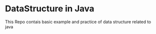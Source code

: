 # DataStructure in Java
This Repo contais basic example and practice of data structure related to java
